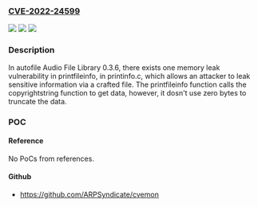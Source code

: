 ### [CVE-2022-24599](https://cve.mitre.org/cgi-bin/cvename.cgi?name=CVE-2022-24599)
![](https://img.shields.io/static/v1?label=Product&message=n%2Fa&color=blue)
![](https://img.shields.io/static/v1?label=Version&message=n%2Fa&color=blue)
![](https://img.shields.io/static/v1?label=Vulnerability&message=n%2Fa&color=brighgreen)

### Description

In autofile Audio File Library 0.3.6, there exists one memory leak vulnerability in printfileinfo, in printinfo.c, which allows an attacker to leak sensitive information via a crafted file. The printfileinfo function calls the copyrightstring function to get data, however, it dosn't use zero bytes to truncate the data.

### POC

#### Reference
No PoCs from references.

#### Github
- https://github.com/ARPSyndicate/cvemon

